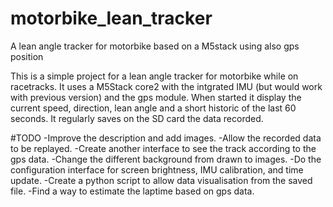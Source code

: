 # motorbike_lean_tracker
A lean angle tracker for motorbike based on a M5stack using also gps position

This is a simple project for a lean angle tracker for motorbike while on racetracks.
It uses a M5Stack core2 with the intgrated IMU (but would work with previous version) and the gps module.
When started it display the current speed, direction, lean angle and a short historic of the last 60 seconds.
It regularly saves on the SD card the data recorded.

#TODO
-Improve the description and add images.
-Allow the recorded data to be replayed.
-Create another interface to see the track according to the gps data.
-Change the different background from drawn to images.
-Do the configuration interface for screen brightness, IMU calibration, and time update.
-Create a python script to allow data visualisation from the saved file.
-Find a way to estimate the laptime based on gps data.
